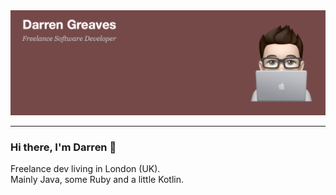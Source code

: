 
<img src="https://raw.githubusercontent.com/boncey/boncey/master/github-banner.png"/>

<hr>

### Hi there, I'm Darren 👋

Freelance dev living in London (UK).  
Mainly Java, some Ruby and a little Kotlin.
